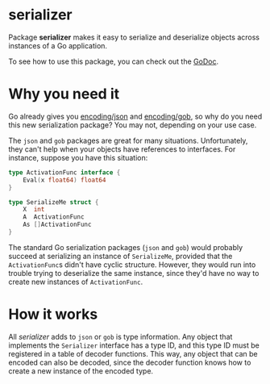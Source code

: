 # serializer

Package **serializer** makes it easy to serialize and deserialize objects across instances of a Go application.

To see how to use this package, you can check out the [GoDoc](http://godoc.org/github.com/unixpickle/serializer).

# Why you need it

Go already gives you [encoding/json](https://golang.org/pkg/encoding/json/) and [encoding/gob](https://golang.org/pkg/encoding/gob/), so why do you need this new serialization package? You may not, depending on your use case.

The `json` and `gob` packages are great for many situations. Unfortunately, they can't help when your objects have references to interfaces. For instance, suppose you have this situation:

```go
type ActivationFunc interface {
    Eval(x float64) float64
}

type SerializeMe struct {
    X  int
    A  ActivationFunc
    As []ActivationFunc
}
```

The standard Go serialization packages (`json` and `gob`) would probably succeed at serializing an instance of `SerializeMe`, provided that the `ActivationFunc`s didn't have cyclic structure. However, they would run into trouble trying to deserialize the same instance, since they'd have no way to create new instances of `ActivationFunc`.

# How it works

All *serializer* adds to `json` or `gob` is type information. Any object that implements the `Serializer` interface has a type ID, and this type ID must be registered in a table of decoder functions. This way, any object that can be encoded can also be decoded, since the decoder function knows how to create a new instance of the encoded type.
